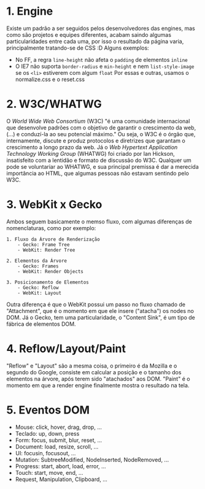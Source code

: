 # 1. Engine

Existe um padrão a ser seguidos pelos desenvolvedores das engines, mas como são projetos e equipes diferentes, acabam saindo algumas particularidades entre cada uma, por isso o resultado da página varia, principalmente tratando-se de CSS :D
Alguns exemplos:
- No FF, a regra `line-height` não afeta o `padding` de elementos `inline`
- O IE7 não suporta `border-radius` e `min-height` e nem `list-style-image` se os `<li>` estiverem com algum `float`
Por essas e outras, usamos o normalize.css e o reset.css

# 2. W3C/WHATWG

O _World Wide Web Consortium_ (W3C) "é uma comunidade internacional que desenvolve padrões com o objetivo de garantir o crescimento da web, (...) e conduzí-la ao seu potencial máximo."
Ou seja, o W3C é o órgão que, internamente, discute e produz protocolos e diretrizes que garantam o crescimento a longo prazo da web.
Já o _Web Hypertext Application Technology Working Group_ (WHATWG) foi criado por Ian Hickson, insatisfeito com a lentidão e formato de discussão do W3C. Qualquer um pode se voluntariar ao WHATWG, e sua principal premissa é dar a merecida importância ao HTML, que algumas pessoas não estavam sentindo pelo W3C.

# 3. WebKit x Gecko

Ambos seguem basicamente o memso fluxo, com algumas diferenças de nomenclaturas, como por exemplo:

	1. Fluxo da Árvore de Renderização
		- Gecko: Frame Tree
		- WebKit: Render Tree

	2. Elementos da Árvore
		- Gecko: Frames
		- WebKit: Render Objects

	3. Posicionamento de Elementos
		- Gecko: Reflow
		- WebKit: Layout

Outra diferença é que o WebKit possui um passo no fluxo chamado de "Attachment", que é o momento em que ele insere ("atacha") os nodes no DOM.
Já o Gecko, tem uma particularidade, o "Content Sink", é um tipo de fábrica de elementos DOM.

# 4. Reflow/Layout/Paint

"Reflow" e "Layout" são a mesma coisa, o primeiro é da Mozilla e o segundo do Google, consiste em calcular a posição e o tamanho dos elementos na árvore, após terem sido "atachados" aos DOM.
"Paint" é o momento em que a render engine finalmente mostra o resultado na tela.

# 5. Eventos DOM

- Mouse: click, hover, drag, drop, ...
- Teclado: up, down, press
- Form: focus, submit, blur, reset, ...
- Document: load, resize, scroll, ...
- UI: focusin, focusout, ...
- Mutation: SubtreeModified, NodeInserted, NodeRemoved, ...
- Progress: start, abort, load, error, ...
- Touch: start, move, end, ...
- Request, Manipulation, Clipboard, ...
